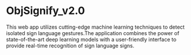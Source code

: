 # ObjSignify_v2.0
This web app utilizes cutting-edge machine learning techniques to detect isolated sign language gestures.The application combines the power of state-of-the-art deep learning models with a user-friendly interface to provide real-time recognition of sign language signs.
